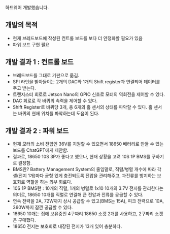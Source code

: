 하드웨어 개발했습니다.
## 개발의 목적
- 현재 브레드보드에 작성된 컨트롤 보드를 보다 더 안정화할 필요가 있음
- 파워 보드 구현 필요

## 개발 결과 1 : 컨트롤 보드
- 브레드보드를 그대로 기판으로 옮김.
- SPI 라인을 받아들이는 2개의 DAC와 1개의 Shift register과 연결되어 데이터를 주고 받는다.
- 트랜지스터 회로로 Jetson Nano의 GPIO 신호로 모터의 역회전을 제어할 수 있다.
- DAC 회로로 각 바퀴의 속력을 제어할 수 있다.
- Shift Register로 바퀴당 3개, 총 6개의 홀 센서의 상태를 파악할 수 있다. 홀 센서는 바퀴의 현재 위치를 파악하는데 도움이 된다.

## 개발 결과 2 : 파워 보드
- 현재 모터의 소비 전압인 36V를 지원할 수 있으면서 18650 배터리로 만들 수 있는 보드를 ChatGPT에게 제안함.
- 결과로, 18650 10S 3P가 좋다고 했으나, 현재 상황을 고려 10S 1P BMS를 구하기로 결정함.
- BMS란? Battery Management System의 줄임말로, 직렬/병렬 개수에 따라 각 셀(전지 1개)마다 균형 있게 충전되도록 전압을 관리해주고, 과전류를 방지하는 보호회로 역할을 하는 외부 회로다.
- 10S 1P BMS란 : 10개의 직렬, 1개의 병렬로 1x10 10개의 3.7V 전지를 관리한다는 의미로, 18650 10개를 직렬로 연결해 큰 전압과 전류를 공급할 수 있다.
- 연속 전력을 2A, 72W까지 상시 공급할 수 있고(BMS는 15A), 피크 전력으로 10A, 360W까지 잠깐 공급할 수 있다.
- 18650 10개는 집에 보유중인 4구짜리 18650 소켓 2개를 사용하고, 2구짜리 소켓은 구매했다.
- 18650 전지는 보호회로 내장된 전지가 13개 있어 충분하다.